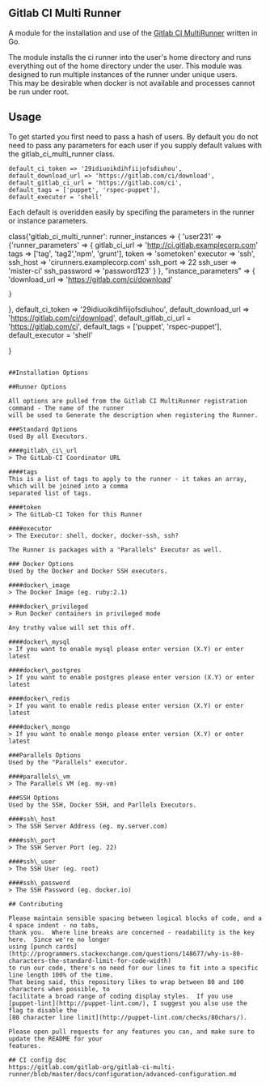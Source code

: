 Gitlab CI Multi Runner
---
A module for the installation and use of the 
[Gitlab CI MultiRunner](https://github.com/ayufan/gitlab-ci-multi-runner) written in Go.

The module installs the ci runner into the user's home directory and runs everything out of the home
directory under the user.   This module was designed to run multiple instances of the runner under unique users.  
This may be desirable when docker is not available and processes cannot be run under root. 

## Usage
To get started you first need to pass a hash of users. By default you do not need to pass any parameters for each user
if you supply default values with the gitlab_ci_multi_runner class. 

```
default_ci_token => '29idiuoikdihfiijofsdiuhou',
default_download_url => 'https://gitlab.com/ci/download',
default_gitlab_ci_url = 'https://gitlab.com/ci',
default_tags = ['puppet', 'rspec-puppet'],
default_executor = 'shell'
```

Each default is overidden easily by specifing the parameters in the runner or instance parameters. 

class{'gitlab_ci_multi_runner':
  runner_instances => {
    'user231' => {'runner_parameters' => {
        gitlab_ci_url => 'http://ci.gitlab.examplecorp.com'
        tags          => ['tag', 'tag2','npm', 'grunt'],
        token         => 'sometoken'
        executor      => 'ssh',
        ssh_host      => 'cirunners.examplecorp.com'
        ssh_port      => 22
        ssh_user      => 'mister-ci'
        ssh_password  => 'password123'
        }
    }, "instance_parameters" => {
       'download_url => 'https://gitlab.com/ci/download'
    
    }
  },
  default_ci_token => '29idiuoikdihfiijofsdiuhou',
  default_download_url => 'https://gitlab.com/ci/download',
  default_gitlab_ci_url = 'https://gitlab.com/ci',
  default_tags = ['puppet', 'rspec-puppet'],
  default_executor = 'shell'

}

```

##Installation Options

##Runner Options

All options are pulled from the Gitlab CI MultiRunner registration command - The name of the runner
will be used to Generate the description when registering the Runner.

###Standard Options
Used By all Executors.

####gitlab\_ci\_url
> The GitLab-CI Coordinator URL

####tags
This is a list of tags to apply to the runner - it takes an array, which will be joined into a comma
separated list of tags.

####token
> The GitLab-CI Token for this Runner

####executor
> The Executor: shell, docker, docker-ssh, ssh?

The Runner is packages with a "Parallels" Executor as well.

### Docker Options
Used by the Docker and Docker SSH executors.

####docker\_image
> The Docker Image (eg. ruby:2.1)

####docker\_privileged
> Run Docker containers in privileged mode

Any truthy value will set this off.

####docker\_mysql
> If you want to enable mysql please enter version (X.Y) or enter latest

####docker\_postgres
> If you want to enable postgres please enter version (X.Y) or enter latest

####docker\_redis
> If you want to enable redis please enter version (X.Y) or enter latest

####docker\_mongo
> If you want to enable mongo please enter version (X.Y) or enter latest

###Parallels Options
Used by the "Parallels" executor.

####parallels\_vm
> The Parallels VM (eg. my-vm)

###SSH Options
Used by the SSH, Docker SSH, and Parllels Executors.

####ssh\_host
> The SSH Server Address (eg. my.server.com)

####ssh\_port
> The SSH Server Port (eg. 22)

####ssh\_user
> The SSH User (eg. root)

####ssh\_password
> The SSH Password (eg. docker.io)

## Contributing

Please maintain sensible spacing between logical blocks of code, and a 4 space indent - no tabs,
thank you.  Where line breaks are concerned - readability is the key here.  Since we're no longer
using [punch cards](http://programmers.stackexchange.com/questions/148677/why-is-80-characters-the-standard-limit-for-code-width)
to run our code, there's no need for our lines to fit into a specific line length 100% of the time.
That being said, this repository likes to wrap between 80 and 100 characters when possible, to
facilitate a broad range of coding display styles.  If you use 
[puppet-lint](http://puppet-lint.com/), I suggest you also use the flag to disable the 
[80 character line limit](http://puppet-lint.com/checks/80chars/).

Please open pull requests for any features you can, and make sure to update the README for your
features.

## CI config doc
https://gitlab.com/gitlab-org/gitlab-ci-multi-runner/blob/master/docs/configuration/advanced-configuration.md